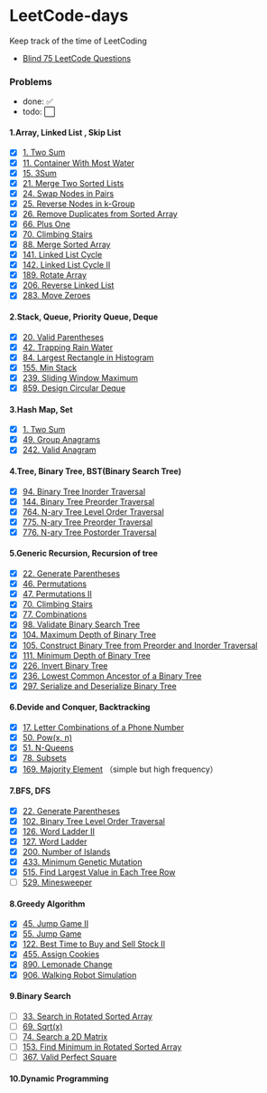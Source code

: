 # LeetCode-days

Keep track of the time of LeetCoding

* [Blind 75 LeetCode Questions](https://leetcode.com/discuss/general-discussion/460599/blind-75-leetcode-questions)
### Problems

* done: :white_check_mark: 
* todo: :white_large_square:

#### 1.Array, Linked List , Skip List
* [x] [1. Two Sum](https://leetcode-cn.com/problems/two-sum/)  
* [x] [11. Container With Most Water](https://leetcode-cn.com/problems/container-with-most-water/)
* [x] [15. 3Sum](https://leetcode-cn.com/problems/3sum/)
* [x] [21. Merge Two Sorted Lists](https://leetcode-cn.com/problems/merge-two-sorted-lists/)
* [x] [24. Swap Nodes in Pairs](https://leetcode-cn.com/problems/swap-nodes-in-pairs)
* [x] [25. Reverse Nodes in k-Group](https://leetcode-cn.com/problems/reverse-nodes-in-k-group/)
* [x] [26. Remove Duplicates from Sorted Array](https://leetcode-cn.com/problems/remove-duplicates-from-sorted-array/)
* [x] [66. Plus One](https://leetcode-cn.com/problems/plus-one/)
* [x] [70. Climbing Stairs](https://leetcode-cn.com/problems/climbing-stairs/)
* [x] [88. Merge Sorted Array](https://leetcode-cn.com/problems/merge-sorted-array/)
* [x] [141. Linked List Cycle](https://leetcode-cn.com/problems/linked-list-cycle)
* [x] [142. Linked List Cycle II](https://leetcode-cn.com/problems/linked-list-cycle-ii)
* [x] [189. Rotate Array](https://leetcode-cn.com/problems/rotate-array/)
* [x] [206. Reverse Linked List](https://leetcode-cn.com/problems/reverse-linked-list/)
* [x] [283. Move Zeroes](https://leetcode-cn.com/problems/move-zeroes/)

#### 2.Stack, Queue, Priority Queue, Deque
* [x] [20. Valid Parentheses](https://leetcode-cn.com/problems/valid-parentheses/)
* [x] [42. Trapping Rain Water](https://leetcode-cn.com/problems/trapping-rain-water/)
* [x] [84. Largest Rectangle in Histogram](https://leetcode-cn.com/problems/largest-rectangle-in-histogram)
* [x] [155. Min Stack](https://leetcode-cn.com/problems/min-stack/)
* [x] [239. Sliding Window Maximum](https://leetcode-cn.com/problems/sliding-window-maximum)
* [x] [859. Design Circular Deque](https://leetcode-cn.com/problems/design-circular-deque)

#### 3.Hash Map, Set
* [x] [1. Two Sum](https://leetcode-cn.com/problems/two-sum/)
* [x] [49. Group Anagrams](https://leetcode-cn.com/problems/group-anagrams/)
* [x] [242. Valid Anagram](https://leetcode-cn.com/problems/valid-anagram/)

#### 4.Tree, Binary Tree, BST(Binary Search Tree)
* [x] [94. Binary Tree Inorder Traversal](https://leetcode-cn.com/problems/binary-tree-inorder-traversal/)
* [x] [144. Binary Tree Preorder Traversal](https://leetcode-cn.com/problems/binary-tree-preorder-traversal/)
* [x] [764. N-ary Tree Level Order Traversal](https://leetcode-cn.com/problems/n-ary-tree-level-order-traversal/)
* [x] [775. N-ary Tree Preorder Traversal](https://leetcode-cn.com/problems/n-ary-tree-preorder-traversal/)
* [x] [776. N-ary Tree Postorder Traversal](https://leetcode-cn.com/problems/n-ary-tree-postorder-traversal/)

#### 5.Generic Recursion, Recursion of tree
* [x] [22. Generate Parentheses](https://leetcode-cn.com/problems/generate-parentheses/)
* [x] [46. Permutations](https://leetcode-cn.com/problems/permutations/)
* [x] [47. Permutations II](https://leetcode-cn.com/problems/permutations-ii/)
* [x] [70. Climbing Stairs](https://leetcode-cn.com/problems/climbing-stairs/)
* [x] [77. Combinations](https://leetcode-cn.com/problems/combinations/)
* [x] [98. Validate Binary Search Tree](https://leetcode-cn.com/problems/validate-binary-search-tree)
* [x] [104. Maximum Depth of Binary Tree](https://leetcode-cn.com/problems/maximum-depth-of-binary-tree)
* [x] [105. Construct Binary Tree from Preorder and Inorder Traversal](https://leetcode-cn.com/problems/construct-binary-tree-from-preorder-and-inorder-traversal)
* [x] [111. Minimum Depth of Binary Tree](https://leetcode-cn.com/problems/minimum-depth-of-binary-tree)
* [x] [226. Invert Binary Tree](https://leetcode-cn.com/problems/invert-binary-tree/)
* [x] [236. Lowest Common Ancestor of a Binary Tree](https://leetcode-cn.com/problems/lowest-common-ancestor-of-a-binary-tree/)
* [x] [297. Serialize and Deserialize Binary Tree](https://leetcode-cn.com/problems/serialize-and-deserialize-binary-tree/)

#### 6.Devide and Conquer, Backtracking
* [x] [17. Letter Combinations of a Phone Number](https://leetcode-cn.com/problems/letter-combinations-of-a-phone-number/)
* [x] [50. Pow(x, n)](https://leetcode-cn.com/problems/powx-n/)
* [x] [51. N-Queens](https://leetcode-cn.com/problems/n-queens/)
* [x] [78. Subsets](https://leetcode-cn.com/problems/subsets/)
* [x] [169. Majority Element](https://leetcode-cn.com/problems/majority-element/) （simple but high frequency）

#### 7.BFS, DFS
* [x] [22. Generate Parentheses](https://leetcode-cn.com/problems/generate-parentheses/)
* [x] [102. Binary Tree Level Order Traversal](https://leetcode-cn.com/problems/binary-tree-level-order-traversal/)
* [x] [126. Word Ladder II](https://leetcode-cn.com/problems/word-ladder-ii/)
* [x] [127. Word Ladder](https://leetcode-cn.com/problems/word-ladder/)
* [x] [200. Number of Islands](https://leetcode-cn.com/problems/number-of-islands/)
* [x] [433. Minimum Genetic Mutation](https://leetcode-cn.com/problems/minimum-genetic-mutation/)
* [x] [515. Find Largest Value in Each Tree Row](https://leetcode-cn.com/problems/find-largest-value-in-each-tree-row/)
* [ ] [529. Minesweeper](https://leetcode-cn.com/problems/minesweeper/)

#### 8.Greedy Algorithm
* [x] [45. Jump Game II](https://leetcode-cn.com/problems/jump-game-ii/)
* [x] [55. Jump Game](https://leetcode-cn.com/problems/jump-game/)
* [x] [122. Best Time to Buy and Sell Stock II](https://leetcode-cn.com/problems/best-time-to-buy-and-sell-stock-ii/)
* [x] [455. Assign Cookies](https://leetcode-cn.com/problems/assign-cookies/)
* [x] [890. Lemonade Change](https://leetcode-cn.com/problems/lemonade-change/)
* [x] [906. Walking Robot Simulation](https://leetcode-cn.com/problems/walking-robot-simulation/)

#### 9.Binary Search
* [ ] [33. Search in Rotated Sorted Array](https://leetcode-cn.com/problems/search-in-rotated-sorted-array/)
* [ ] [69. Sqrt(x)](https://leetcode-cn.com/problems/sqrtx/)
* [ ] [74. Search a 2D Matrix](https://leetcode-cn.com/problems/search-a-2d-matrix/)
* [ ] [153. Find Minimum in Rotated Sorted Array](https://leetcode-cn.com/problems/find-minimum-in-rotated-sorted-array/)
* [ ] [367. Valid Perfect Square](https://leetcode-cn.com/problems/valid-perfect-square/)

#### 10.Dynamic Programming

